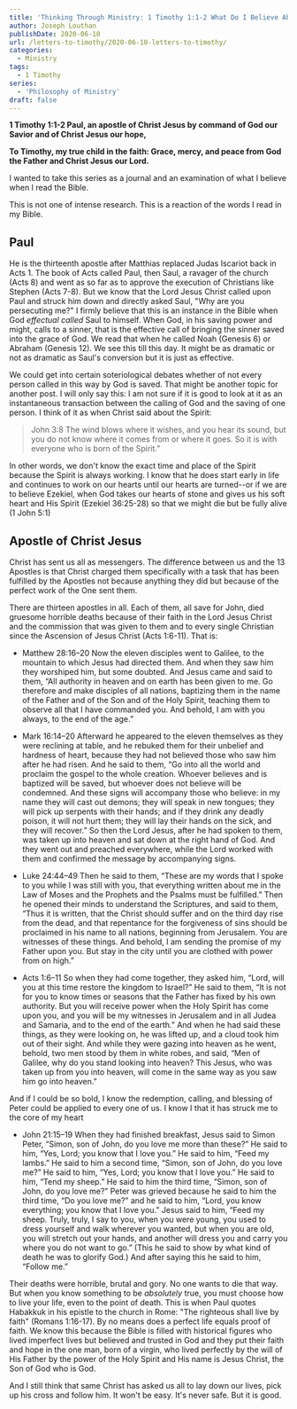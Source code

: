 ```yaml
---
title: 'Thinking Through Ministry: 1 Timothy 1:1-2 What Do I Believe About God? [Part 1]'
author: Joseph Louthan
publishDate: 2020-06-10
url: /letters-to-timothy/2020-06-10-letters-to-timothy/
categories:
  - Ministry
tags:
  - 1 Timothy
series:
  - 'Philosophy of Ministry'
draft: false
---
```


**1 Timothy 1:1-2 Paul, an apostle of Christ Jesus by command of God our Savior and of Christ Jesus our hope,**

**To Timothy, my true child in the faith: Grace, mercy, and peace from God the Father and Christ Jesus our Lord.**

I wanted to take this series as a journal and an examination of what I believe when I read the Bible.

This is not one of intense research. This is a reaction of the words I read in my Bible.

## Paul

He is the thirteenth apostle after Matthias replaced Judas Iscariot back in Acts 1. The book of Acts called Paul, then Saul, a ravager of the church (Acts 8) and went as so far as to approve the execution of Christians like Stephen (Acts 7-8). But we know that the Lord Jesus Christ called upon Paul and struck him down and directly asked Saul, "Why are you persecuting me?" I firmly believe that this is an instance in the Bible when God *effectual called* Saul to himself. When God, in his saving power and might, calls to a sinner, that is the effective call of bringing the sinner saved into the grace of God. We read that when he called Noah (Genesis 6) or Abraham (Genesis 12). We see this till this day. It might be as dramatic or not as dramatic as Saul's conversion but it is just as effective.

We could get into certain soteriological debates whether of not every person called in this way by God is saved. That might be another topic for another post. I will only say this: I am not sure if it is good to look at it as an instantaneous transaction between the calling of God and the saving of one person. I think of it as when Christ said about the Spirit:

> John 3:8 The wind blows where it wishes, and you hear its sound, but you do not know where it comes from or where it goes. So it is with everyone who is born of the Spirit.” 

In other words, we don't know the exact time and place of the Spirit because the Spirit is always working. I know that he does start early in life and continues to work on our hearts until our hearts are turned--or if we are to believe Ezekiel, when God takes our hearts of stone and gives us his soft heart and His Spirit (Ezekiel 36:25-28) so that we might die but be fully alive (1 John 5:1)

## Apostle of Christ Jesus

Christ has sent us all as messengers. The difference between us and the 13 Apostles is that Christ charged them specifically with a task that has been fulfilled by the Apostles not because anything they did but because of the perfect work of the One sent them.

There are thirteen apostles in all. Each of them, all save for John, died gruesome horrible deaths because of their faith in the Lord Jesus Christ and the commission that was given to them and to every single Christian since the Ascension of Jesus Christ (Acts 1:6-11). That is:

- Matthew 28:16–20 Now the eleven disciples went to Galilee, to the mountain to which Jesus had directed them.  And when they saw him they worshiped him, but some doubted.  And Jesus came and said to them, “All authority in heaven and on earth has been given to me.  Go therefore and make disciples of all nations, baptizing them in the name of the Father and of the Son and of the Holy Spirit,  teaching them to observe all that I have commanded you. And behold, I am with you always, to the end of the age.” 

- Mark 16:14–20 Afterward he appeared to the eleven themselves as they were reclining at table, and he rebuked them for their unbelief and hardness of heart, because they had not believed those who saw him after he had risen.  And he said to them, “Go into all the world and proclaim the gospel to the whole creation.  Whoever believes and is baptized will be saved, but whoever does not believe will be condemned.  And these signs will accompany those who believe: in my name they will cast out demons; they will speak in new tongues;  they will pick up serpents with their hands; and if they drink any deadly poison, it will not hurt them; they will lay their hands on the sick, and they will recover.”  So then the Lord Jesus, after he had spoken to them, was taken up into heaven and sat down at the right hand of God.  And they went out and preached everywhere, while the Lord worked with them and confirmed the message by accompanying signs. 

- Luke 24:44–49 Then he said to them, “These are my words that I spoke to you while I was still with you, that everything written about me in the Law of Moses and the Prophets and the Psalms must be fulfilled.”  Then he opened their minds to understand the Scriptures,  and said to them, “Thus it is written, that the Christ should suffer and on the third day rise from the dead,  and that repentance for the forgiveness of sins should be proclaimed in his name to all nations, beginning from Jerusalem.  You are witnesses of these things.  And behold, I am sending the promise of my Father upon you. But stay in the city until you are clothed with power from on high.” 

- Acts 1:6–11 So when they had come together, they asked him, “Lord, will you at this time restore the kingdom to Israel?”  He said to them, “It is not for you to know times or seasons that the Father has fixed by his own authority.  But you will receive power when the Holy Spirit has come upon you, and you will be my witnesses in Jerusalem and in all Judea and Samaria, and to the end of the earth.”  And when he had said these things, as they were looking on, he was lifted up, and a cloud took him out of their sight.  And while they were gazing into heaven as he went, behold, two men stood by them in white robes,  and said, “Men of Galilee, why do you stand looking into heaven? This Jesus, who was taken up from you into heaven, will come in the same way as you saw him go into heaven.” 

And if I could be so bold, I know the redemption, calling, and blessing of Peter could be applied to every one of us. I know I that it has struck me to the core of my heart

- John 21:15–19 When they had finished breakfast, Jesus said to Simon Peter, “Simon, son of John, do you love me more than these?” He said to him, “Yes, Lord; you know that I love you.” He said to him, “Feed my lambs.”  He said to him a second time, “Simon, son of John, do you love me?” He said to him, “Yes, Lord; you know that I love you.” He said to him, “Tend my sheep.”  He said to him the third time, “Simon, son of John, do you love me?” Peter was grieved because he said to him the third time, “Do you love me?” and he said to him, “Lord, you know everything; you know that I love you.” Jesus said to him, “Feed my sheep.  Truly, truly, I say to you, when you were young, you used to dress yourself and walk wherever you wanted, but when you are old, you will stretch out your hands, and another will dress you and carry you where you do not want to go.”  (This he said to show by what kind of death he was to glorify God.) And after saying this he said to him, “Follow me.” 

Their deaths were horrible, brutal and gory. No one wants to die that way. But when you know something to be *absolutely* true, you must choose how to live your life, even to the point of death. This is when Paul quotes Habakkuk in his epistle to the church in Rome: "The righteous shall live by faith" (Romans 1:16-17). By no means does a perfect life equals proof of faith. We know this because the Bible is filled with historical figures who lived imperfect lives but believed and trusted in God and they put their faith and hope in the one man, born of a virgin, who lived perfectly by the will of His Father by the power of the Holy Spirit and His name is Jesus Christ, the Son of God who is God.

And I still think that same Christ has asked us all to lay down our lives, pick up his cross and follow him. It won't be easy. It's never safe. But it is good.

